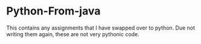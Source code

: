 # Python-From-java
This contains any assignments that I have swapped over to python. Due not writing them again, these are not very pythonic code.
